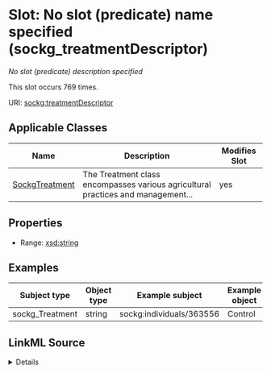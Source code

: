 

# Slot: No slot (predicate) name specified (sockg_treatmentDescriptor)


_No slot (predicate) description specified_






This slot occurs 769 times.


URI: [sockg:treatmentDescriptor](https://idir.uta.edu/sockg-ontology/docs/treatmentDescriptor)



<!-- no inheritance hierarchy -->





## Applicable Classes

| Name | Description | Modifies Slot |
| --- | --- | --- |
| [SockgTreatment](../classes/SockgTreatment.md) | The Treatment class encompasses various agricultural practices and management... |  yes  |







## Properties

* Range: [xsd:string](http://www.w3.org/2001/XMLSchema#string)






## Examples

| Subject type | Object type | Example subject | Example object | Occurrences |
| --- | --- | --- | --- | --- |
| sockg_Treatment | string | sockg:individuals/363556 | Control | 769 |




## LinkML Source

<details>

```yaml
name: sockg_treatmentDescriptor
annotations:
  count:
    tag: count
    value: 769
description: No slot (predicate) description specified
title: No slot (predicate) name specified
examples:
- object:
    example_object: Control
    example_object_type: string
    example_predicate: sockg:treatmentDescriptor
    example_subject: sockg:individuals/363556
    example_subject_type: sockg_Treatment
from_schema: soc-kg
rank: 1000
domain: sockg_Treatment
slot_uri: sockg:treatmentDescriptor
alias: sockg_treatmentDescriptor
domain_of:
- sockg_Treatment
range: string

```
</details>
